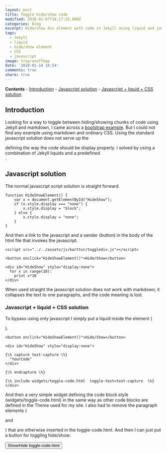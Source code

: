 ```yaml
---
layout: post
title: Toggle hide/show code
modified: 2018-01-07T18:17:25.000Z
categories: blog
excerpt: Hide/show div element with code in Jekyll using liquid and javascript.
tags:
  - Jekyll
  - liquid
  - hide/show element
  - CSS
  - javascript
image: troprunoffmap
date: '2018-01-14 16:54'
comments: true
share: true
---
```

<script src="../../assets/js/karttur/togglediv.js"></script>
**Contents**
	\- [Introduction](#introduction)
	\- [Javascript solution](#javascript-solution)
		\- [Javascript + liquid + CSS solution](#javascript-liquid-css-solution)

## Introduction

Looking for a way to toggle between hiding/showing chunks of code using Jekyll and markdown, I came across a [bootstrap example](http://tomnorian.com/toggle-code-display-jekyll.html). But I could not find any example using markdown and ordinary CSS. Using the standard javascript solution does not serve up the <div> defining the way the code should be display properly. I solved by using a combination of Jekyll liquids and a predefined <div>.

## Javascript solution

The normal javascript script solution is straight forward.

```
function HideShowElement() {
    var x = document.getElementById("HideShow");
    if (x.style.display === "none") {
        x.style.display = "block";
    } else {
        x.style.display = "none";
    }
}
```
And then a link to the javascript and a sender (button) in the body of the html file that invokes the javascript.

```
<script src="../../assets/js/karttur/togglediv.js"></script>

<button onclick="HideShowElement()">Hide/Show</button>

<div id="HideShow" style="display:none">
  for x in range(10):
    print x*10
</div>
```

When used straight the javascript solution does not work with markdown; it collapses the text to one paragraphs, and the code meaning is lost.

### Javascript + liquid + CSS solution

To bypass using only javascript I simply put a liquid inside the element (<div id="HideShow">).

```
<button onclick="HideShowElement()">Hide/Show</button>

<div id="HideShow" style="display:none">

{\% capture text-capture \%}
  "YourCode"
</div>

{\% endcapture \%}

{\% include widgets/toggle-code.html  toggle-text=text-capture  \%}
</div>
```

And then a very simple widget defining the code block style (<span class='file'>widgets/toggle-code.html</span>) in the same way as other code blocks
are defined in the Theme used for my site. I also had to remove the paragraph elements (<p> and </p>) that are otherwise inserted in the <span class='file'>toggle-code.html</span>. And then I can just put a button for toggling hide/show:

<button id= "toggle-codelbtn" onclick="hiddencode('toggle-code')">Show/Hide <span class='file'>toggle-code.html</span> </button>
<div id="toggle-code" style="display:none">

{% capture text-capture %}
{% raw %}
\<div class="highlighter-rouge"><pre class="highlight"\>\<code\>
  {{include.toggle-text | markdownify  | remove: '<p>' | remove: '</p>' }}
\</code\>\</pre\>
\</div\>
{% endraw %}
{% endcapture %}

{% include widgets/toggle-code2.html  toggle-text=text-capture  %}
</div>

